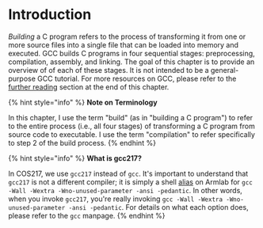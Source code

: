 # Introduction

_Building_ a C program refers to the process of transforming it from one or more source files into a single file that can be loaded into memory and executed. GCC builds C programs in four sequential stages: preprocessing, compilation, assembly, and linking. The goal of this chapter is to provide an overview of of each of these stages. It is not intended to be a general-purpose GCC tutorial. For more resources on GCC, please refer to the [further reading](../copy-of-gnu-compiler-collection-gcc/further-reading.md) section at the end of this chapter.

{% hint style="info" %}
**Note on Terminology**

In this chapter, I use the term "build" (as in "building a C program") to refer to the entire process (i.e., all four stages) of transforming a C program from source code to executable. I use the term "compilation" to refer specifically to step 2 of the build process.
{% endhint %}

{% hint style="info" %}
**What is gcc217?**

In COS217, we use `gcc217` instead of `gcc`. It's important to understand that `gcc217` is not a different compiler; it is simply a shell [alias](../the-linux-command-line/useful-command-line-features.md#aliases) on Armlab for `gcc -Wall -Wextra -Wno-unused-parameter -ansi -pedantic`. In other words, when you invoke `gcc217`, you're really invoking `gcc -Wall -Wextra -Wno-unused-parameter -ansi -pedantic`. For details on what each option does, please refer to the `gcc` manpage.
{% endhint %}
